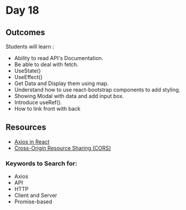 # Day 18

## Outcomes

Students will learn :
- Ability to read API's Documentation.
- Be able to deal with fetch.
- UseState()
- UseEffect()
- Get Data and Display them using map.
- Understand how to use react-bootstrap components to add styling.
- Showing Modal with data and add input box.
- Introduce useRef().
- How to link front with back

## Resources
* [Axios in React](https://www.geeksforgeeks.org/axios-in-react-a-guide-for-beginners/)
* [Cross-Origin Resource Sharing (CORS)](https://developer.mozilla.org/en-US/docs/Web/HTTP/CORS)

### Keywords to Search for: 
* Axios
* API
* HTTP
* Client and Server
* Promise-based